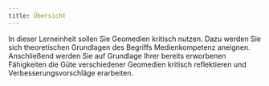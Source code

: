 ```yaml
---
title: Übersicht
---
```


In dieser Lerneinheit sollen Sie Geomedien kritisch nutzen. Dazu werden Sie sich theoretischen Grundlagen des Begriffs Medienkompetenz aneignen. Anschließend werden Sie auf Grundlage Ihrer bereits erworbenen Fähigkeiten die Güte verschiedener Geomedien kritisch reflektieren und Verbesserungsvorschläge erarbeiten.

<!--more-->